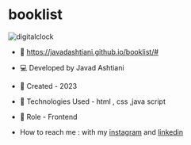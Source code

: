 # booklist
![digitalclock](https://github.com/javadashtiani/DigitalClock/assets/134012615/6ce7b051-c8db-4445-847a-905c6508609d)
- 🔗 https://javadashtiani.github.io/booklist/#
- 💻 Developed by Javad Ashtiani
- 📆 Created - 2023
- 🔧 Technologies Used - html , css ,java script
- 🧑‍ Role - Frontend

- How to reach me : with my [instagram](https://www.instagram.com/javadashtiani_web/) and [linkedin](https://www.linkedin.com/in/javadashtiani/)
